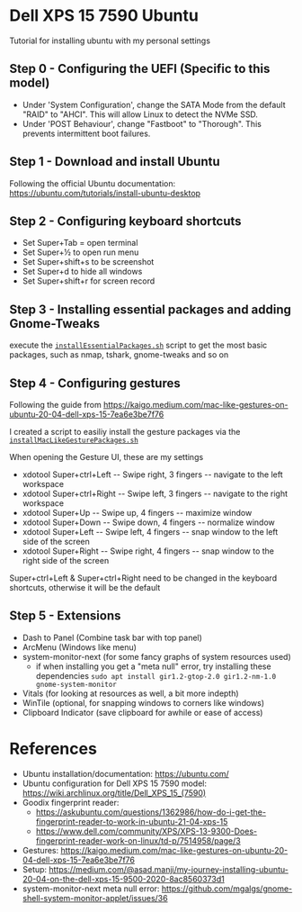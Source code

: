 # Dell XPS 15 7590 Ubuntu
Tutorial for installing ubuntu with my personal settings

## Step 0 - Configuring the UEFI (Specific to this model)
- Under 'System Configuration', change the SATA Mode from the default "RAID" to "AHCI". This will allow Linux to detect the NVMe SSD.
- Under 'POST Behaviour', change "Fastboot" to "Thorough". This prevents intermittent boot failures.

## Step 1 - Download and install Ubuntu
Following the official Ubuntu documentation: https://ubuntu.com/tutorials/install-ubuntu-desktop

## Step 2 - Configuring keyboard shortcuts
- Set Super+Tab = open terminal
- Set Super+½ to open run menu
- Set Super+shift+s to be screenshot
- Set Super+d to hide all windows
- Set Super+shift+r for screen record

## Step 3 - Installing essential packages and adding Gnome-Tweaks
execute the [`installEssentialPackages.sh`](https://github.com/jayveedee/Dell-XPS-15-7590-Ubuntu/blob/main/installEssentialPackages.sh) script to get the most basic packages, such as nmap, tshark, gnome-tweaks and so on

## Step 4 - Configuring gestures
Following the guide from https://kaigo.medium.com/mac-like-gestures-on-ubuntu-20-04-dell-xps-15-7ea6e3be7f76 

I created a script to easiliy install the gesture packages via the [`installMacLikeGesturePackages.sh`](https://github.com/jayveedee/Dell-XPS-15-7590-Ubuntu/blob/main/installMacLikeGesturePackages.sh)

When opening the Gesture UI, these are my settings
- xdotool Super+ctrl+Left    -- Swipe right, 3 fingers    -- navigate to the left workspace
- xdotool Super+ctrl+Right   -- Swipe left, 3 fingers     -- navigate to the right workspace
- xdotool Super+Up           -- Swipe up, 4 fingers       -- maximize window
- xdotool Super+Down         -- Swipe down, 4 fingers     -- normalize window
- xdotool Super+Left         -- Swipe left, 4 fingers     -- snap window to the left side of the screen
- xdotool Super+Right        -- Swipe right, 4 fingers    -- snap window to the right side of the screen

Super+ctrl+Left & Super+ctrl+Right need to be changed in the keyboard shortcuts, otherwise it will be the default

## Step 5 - Extensions
- Dash to Panel (Combine task bar with top panel)
- ArcMenu (Windows like menu)
- system-monitor-next (for some fancy graphs of system resources used)
  - if when installing you get a "meta null" error, try installing these dependencies `sudo apt install gir1.2-gtop-2.0 gir1.2-nm-1.0 gnome-system-monitor`
- Vitals (for looking at resources as well, a bit more indepth)
- WinTile (optional, for snapping windows to corners like windows)
- Clipboard Indicator (save clipboard for awhile or ease of access)

# References
- Ubuntu installation/documentation: https://ubuntu.com/
- Ubuntu configuration for Dell XPS 15 7590 model: https://wiki.archlinux.org/title/Dell_XPS_15_(7590)
- Goodix fingerprint reader:
  - https://askubuntu.com/questions/1362986/how-do-i-get-the-fingerprint-reader-to-work-in-ubuntu-21-04-xps-15
  - https://www.dell.com/community/XPS/XPS-13-9300-Does-fingerprint-reader-work-on-linux/td-p/7514958/page/3
- Gestures: https://kaigo.medium.com/mac-like-gestures-on-ubuntu-20-04-dell-xps-15-7ea6e3be7f76
- Setup: https://medium.com/@asad.manji/my-journey-installing-ubuntu-20-04-on-the-dell-xps-15-9500-2020-8ac8560373d1
- system-monitor-next meta null error: https://github.com/mgalgs/gnome-shell-system-monitor-applet/issues/36
